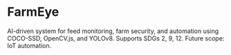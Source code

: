 # FarmEye
AI-driven system for feed monitoring, farm security, and automation using COCO-SSD, OpenCV.js, and YOLOv8. Supports SDGs 2, 9, 12. Future scope: IoT automation.
